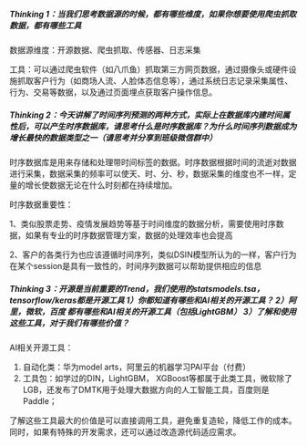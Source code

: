 ##### Thinking 1：当我们思考数据源的时候，都有哪些维度，如果你想要使用爬虫抓取数据，都有哪些工具

数据源维度：开源数据、爬虫抓取、传感器、日志采集

工具：可以通过爬虫软件（如八爪鱼）抓取第三方网页数据，通过摄像头或硬件设施抓取客户行为（如商场人流、人脸体态信息等），通过系统日志记录采集属性、行为、交易等数据，以及通过页面埋点获取客户操作信息。



##### Thinking 2：今天讲解了时间序列预测的两种方式，实际上在数据库内建时间属性后，可以产生时序数据库，请思考什么是时序数据库？为什么时间序列数据成为增长最快的数据类型之一（请思考并分享到班级微信群中）

时序数据库是用来存储和处理带时间标签的数据。时序数据根据时间的流逝对数据进行采集，数据采集的频率可以使天、时、分、秒，数据采集的维度也不一样，定量的增长使数据无论在什么时刻都在持续增加。

时序数据重要性：

1、类似股票走势、疫情发展趋势等基于时间维度的数据分析，需要使用时序数据，如果有专业的时序数据管理方案，数据的处理效率也会提高

2、客户的各类行为也应该遵循时间序列，类似DSIN模型所认为的一样，客户行为在某个session是具有一致性的，时间序列数据可以帮助提供相应的信息



##### Thinking 3：开源是当前重要的Trend，我们使用的statsmodels.tsa，tensorflow/keras都是开源工具     1）你都知道有哪些和AI相关的开源工具？     2）阿里，微软，百度 都有哪些和AI相关的开源工具（包括LightGBM）     3）了解和使用这些工具，对于我们有哪些价值？

AI相关开源工具：

1. 自动化类：华为model arts，阿里云的机器学习PAI平台（付费）
2. 工具包：如学过的DIN，LightGBM， XGBoost等都属于此类工具，微软除了LGB，还发布了DMTK用于处理大数据方向的人工智能工具，百度则是Paddle；

了解这些工具最大的价值是可以直接调用工具，避免重复造轮，降低工作的成本。同时，如果有特殊的开发需求，还可以通过改造源代码适应需求。